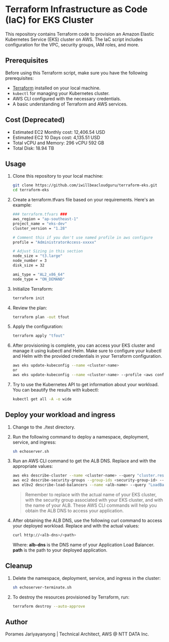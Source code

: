 # Terraform Infrastructure as Code (IaC) for EKS Cluster

This repository contains Terraform code to provision an Amazon Elastic Kubernetes Service (EKS) cluster on AWS. The IaC script includes configuration for the VPC, security groups, IAM roles, and more.

## Prerequisites

Before using this Terraform script, make sure you have the following prerequisites:

- [Terraform](https://www.terraform.io/) installed on your local machine.
- `kubectl` for managing your Kubernetes cluster.
- AWS CLI configured with the necessary credentials.
- A basic understanding of Terraform and AWS services.

## Cost (Deprecated)

- Estimated EC2 Monthly cost: 12,406.54 USD
- Estimated EC2 10 Days cost: 4,135.51 USD
- Total vCPU and Memory: 296 vCPU 592 GB
- Total Disk: 18.94 TB

## Usage

1. Clone this repository to your local machine:

   ```bash
   git clone https://github.com/iwillbeacloudguru/terraform-eks.git
   cd terraform-eks
   ```

2. Create a terraform.tfvars file based on your requirements. Here's an example:

   ```bash
   ### terraform.tfvars ###
   aws_region = "ap-southeast-1"
   project_name = "eks-dev"
   cluster_version = "1.28"

   # Comment this if you don't use named profile in aws configure
   profile = "AdministratorAccess-xxxxx"

   # Adjust Sizing in this section
   node_size = "t3.large"
   node_number = 3
   disk_size = 32

   ami_type = "AL2_x86_64"
   node_type = "ON_DEMAND"
   ```

3. Initialize Terraform:
   ```bash
   terraform init
   ```
4. Review the plan:
   ```bash
   terraform plan -out tfout
   ```
5. Apply the configuration:
   ```bash
   terraform apply "tfout"
   ```
6. After provisioning is complete, you can access your EKS cluster and manage it using kubectl and Helm. Make sure to configure your kubectl and Helm with the provided credentials in your Terraform configuration.
   ```bash
   aws eks update-kubeconfig --name <cluster-name>
   or
   aws eks update-kubeconfig --name <cluster-name> --profile <aws configure profile>
   ```
7. Try to use the Kubernetes API to get information about your workload. You can beautify the results with kubectl:
   ```bash
   kubectl get all -A -o wide
   ```

## Deploy your workload and ingress

1. Change to the ./test directory.

2. Run the following command to deploy a namespace, deployment, service, and ingress:

   ```bash
   sh echoserver.sh
   ```

3. Run an AWS CLI command to get the ALB DNS. Replace <cluster-name> and <alb-name> with the appropriate values:

   ```bash
   aws eks describe-cluster --name <cluster-name> --query "cluster.resourcesVpcConfig.clusterSecurityGroup" --output text
   aws ec2 describe-security-groups --group-ids <security-group-id> --query "SecurityGroups[0].GroupName" --output text
   aws elbv2 describe-load-balancers --name <alb-name> --query "LoadBalancers[0].DNSName" --output text
   ```
     >Remember to replace <cluster-name> with the actual name of your EKS cluster, <security-group-id> with the security group associated with your EKS cluster, and <alb-name> with the name of your ALB. These AWS CLI commands will help you obtain the ALB DNS to access your application.
4. After obtaining the ALB DNS, use the following curl command to access your deployed workload. Replace <alb-dns> and <path> with the actual values:
    ```bash
    curl http://<alb-dns>/<path>
    ```
    Where:
    <b>alb-dns</b> is the DNS name of your Application Load Balancer.
    <b>path</b> is the path to your deployed application.


## Cleanup

1. Delete the namespace, deployment, service, and ingress in the cluster:

    ```bash
    sh echoserver-terminate.sh
    ```

2. To destroy the resources provisioned by Terraform, run:
   ```bash
   terraform destroy --auto-approve
   ```

## Author

Porames Jariyayanyong | Technical Architect, AWS @ NTT DATA Inc.
